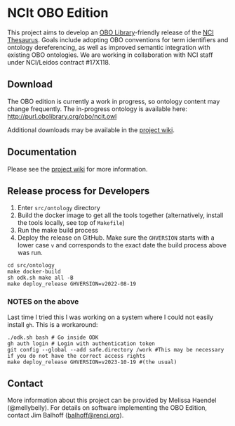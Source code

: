 # NCIt OBO Edition
This project aims to develop an [OBO Library](http://obofoundry.org)-friendly release of the [NCI Thesaurus](https://ncit.nci.nih.gov/ncitbrowser/). Goals include adopting OBO conventions for term identifiers and ontology dereferencing, as well as improved semantic integration with existing OBO ontologies. We are working in collaboration with NCI staff under NCI/Leidos contract #17X118.

## Download
The OBO edition is currently a work in progress, so ontology content may change frequently. The in-progress ontology is available here: http://purl.obolibrary.org/obo/ncit.owl

Additional downloads may be available in the [project wiki](https://github.com/NCI-Thesaurus/thesaurus-obo-edition/wiki).

## Documentation
Please see the [project wiki](https://github.com/NCI-Thesaurus/thesaurus-obo-edition/wiki) for more information.

## Release process for Developers

1. Enter `src/ontology` directory
1. Build the docker image to get all the tools together (alternatively, install the tools locally, see top of `Makefile`)
1. Run the make build process
1. Deploy the release on GitHub. Make sure the `GHVERSION` starts with a lower case `v` and corresponds to the exact date the build process above was run.

```
cd src/ontology
make docker-build
sh odk.sh make all -B
make deploy_release GHVERSION=v2022-08-19
```
### NOTES on the above

Last time I tried this I was working on a system where I could not easily install `gh`. This is a workaround:

```
./odk.sh bash # Go inside ODK
gh auth login # Login with authentication token
git config --global --add safe.directory /work #This may be necessary if you do not have the correct access rights
make deploy_release GHVERSION=v2023-10-19 #(the usual)
```

## Contact
More information about this project can be provided by Melissa Haendel (@mellybelly). For details on software implementing the OBO Edition, contact Jim Balhoff (balhoff@renci.org).
